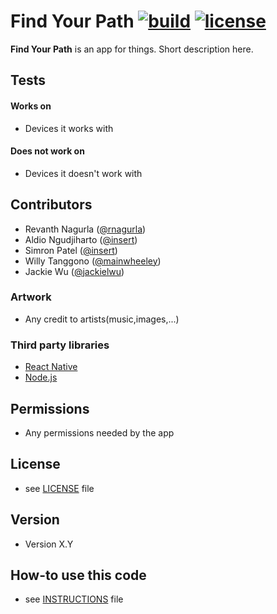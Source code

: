 Find Your Path
[![build](https://img.shields.io/badge/build-incomplete-orange.svg)]()
[![license](https://img.shields.io/badge/license-add-blue.svg)](https://github.com/mainwheeley/find-your-path)
======
**Find Your Path** is an app for things. Short description here.

<!-- #### Screenshot
![Screenshot Android](http://url/screenshot-appname-android.png "screenshot Android")

![Screenshot iOS](http://url/screenshot-appname-ios.png "screenshot iOS")

#### App Stores
[![Get it on Google Play](https://raw.github.com/repat/README-template/master/googleplay.png)](https://play.google.com/store/apps/details?id=com.package.path)

[![Download on the AppStore](https://raw.github.com/repat/README-template/master/appstore.png)](https://itunes.apple.com/app/id123456)

#### QR Market Links
![QR-Code Android](http://url/qrcode-appname-android.png)

![QR-Code iOS](http://url/qrcode-appname-ios.png)-->

## Tests
#### Works on
* Devices it works with

#### Does not work on
* Devices it doesn't work with

## Contributors
* Revanth Nagurla ([@rnagurla](https://github.com/rnagurla))
* Aldio Ngudjiharto ([@insert](https://github.com/))
* Simron Patel ([@insert](https://github.com/))
* Willy Tanggono ([@mainwheeley](https://github.com/mainwheeley))
* Jackie Wu ([@jackielwu](https://github.com/jackielwu))
### Artwork
* Any credit to artists(music,images,...)

### Third party libraries
* [React Native](https://facebook.github.io/react-native/)
* [Node.js](https://nodejs.org/en/)

## Permissions
* Any permissions needed by the app

## License 
* see [LICENSE](https://github.com/username/appname/blob/master/LICENSE.md) file

## Version 
* Version X.Y

## How-to use this code
* see [INSTRUCTIONS](https://github.com/username/appname/blob/master/INSTRUCTIONS.md) file
